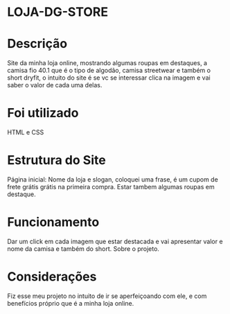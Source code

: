 # LOJA-DG-STORE
# Descrição
Site da minha loja online, mostrando algumas roupas em destaques, a camisa fio 40.1 que é o tipo de algodão, camisa streetwear e também o short  dryfit, o intuito do site é se vc se interessar clica na imagem e vai saber o valor  de cada uma delas.
# Foi utilizado
HTML e CSS 
# Estrutura do Site
Página inicial: Nome da loja e slogan, coloquei uma frase, é  um cupom de frete grátis grátis na primeira compra.
Estar tambem algumas roupas em destaque.
# Funcionamento
Dar um click em cada imagem que estar destacada e vai apresentar valor e nome da camisa e também do short.
Sobre o projeto.
# Considerações
Fiz esse meu projeto no intuito de ir se aperfeiçoando com ele, e com benefícios próprio que é a minha loja online.
